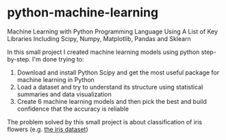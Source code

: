 # python-machine-learning
Machine Learning with Python Programming Language Using A List of Key Libraries Including Scipy, Numpy, Matplotlib, Pandas and Sklearn

In this small project I created machine learning models using python step-by-step. I'm done trying to:

1. Download and install Python Scipy and get the most useful package for machine learning in Python
2. Load a dataset and try to understand its structure using statistical summaries and data visualization
3. Create 6 machine learning models and then pick the best and build confidence that the accuracy is reliable

The problem solved by this small project is about classification of iris flowers (e.g. <a href="https://archive.ics.uci.edu/ml/datasets/Iris">the iris dataset</a>)
